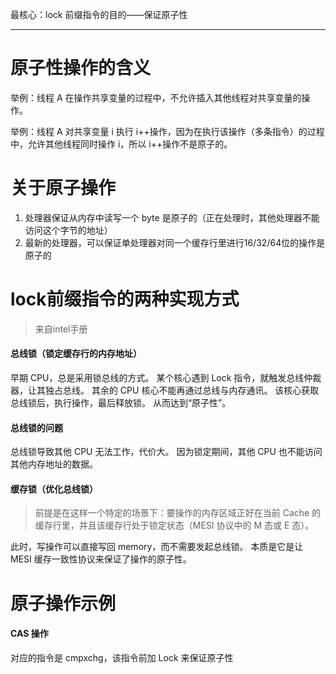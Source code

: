 最核心：lock 前缀指令的目的——保证原子性

---
# 原子性操作的含义
举例：线程 A 在操作共享变量的过程中，不允许插入其他线程对共享变量的操作。

举例：线程 A 对共享变量 i 执行 i++操作，因为在执行该操作（多条指令）的过程中，允许其他线程同时操作 i，所以 i++操作不是原子的。


# 关于原子操作
1. 处理器保证从内存中读写一个 byte 是原子的（正在处理时，其他处理器不能访问这个字节的地址）
2. 最新的处理器，可以保证单处理器对同一个缓存行里进行16/32/64位的操作是原子的

# lock前缀指令的两种实现方式
> 来自intel手册

#### 总线锁（锁定缓存行的内存地址）
早期 CPU，总是采用锁总线的方式。
某个核心遇到 Lock 指令，就触发总线仲裁器，让其独占总线。
其余的 CPU 核心不能再通过总线与内存通讯。
该核心获取总线锁后，执行操作，最后释放锁。
从而达到“原子性”。

#### 总线锁的问题
总线锁导致其他 CPU 无法工作，代价大。
因为锁定期间，其他 CPU 也不能访问其他内存地址的数据。

#### 缓存锁（优化总线锁）
>  前提是在这样一个特定的场景下：要操作的内存区域正好在当前 Cache 的缓存行里，并且该缓存行处于锁定状态（MESI 协议中的 M 态或 E 态）。

此时，写操作可以直接写回 memory，而不需要发起总线锁。
本质是它是让 MESI 缓存一致性协议来保证了操作的原子性。


# 原子操作示例
#### CAS 操作
对应的指令是 cmpxchg，该指令前加 Lock 来保证原子性


